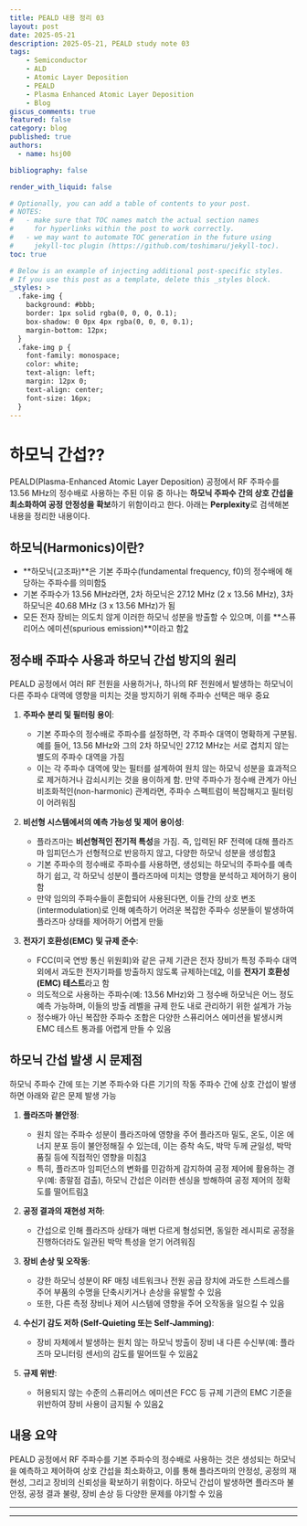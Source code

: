 ```yaml
---
title: PEALD 내용 정리 03
layout: post
date: 2025-05-21
description: 2025-05-21, PEALD study note 03
tags:
    - Semiconductor
    - ALD
    - Atomic Layer Deposition
    - PEALD
    - Plasma Enhanced Atomic Layer Deposition
    - Blog
giscus_comments: true
featured: false
category: blog
published: true
authors:
  - name: hsj00

bibliography: false

render_with_liquid: false

# Optionally, you can add a table of contents to your post.
# NOTES:
#   - make sure that TOC names match the actual section names
#     for hyperlinks within the post to work correctly.
#   - we may want to automate TOC generation in the future using
#     jekyll-toc plugin (https://github.com/toshimaru/jekyll-toc).
toc: true

# Below is an example of injecting additional post-specific styles.
# If you use this post as a template, delete this _styles block.
_styles: >
  .fake-img {
    background: #bbb;
    border: 1px solid rgba(0, 0, 0, 0.1);
    box-shadow: 0 0px 4px rgba(0, 0, 0, 0.1);
    margin-bottom: 12px;
  }
  .fake-img p {
    font-family: monospace;
    color: white;
    text-align: left;
    margin: 12px 0;
    text-align: center;
    font-size: 16px;
  }
---
```

# 하모닉 간섭??

PEALD(Plasma-Enhanced Atomic Layer Deposition) 공정에서 RF 주파수를 13.56 MHz의 정수배로 사용하는 주된 이유 중 하나는 **하모닉 주파수 간의 상호 간섭을 최소화하여 공정 안정성을 확보**하기 위함이라고 한다. 아래는 **Perplexity**로 검색해본 내용을 정리한 내용이다.

## 하모닉(Harmonics)이란?

* **하모닉(고조파)**은 기본 주파수(fundamental frequency, f0)의 정수배에 해당하는 주파수를 의미함[5]
* 기본 주파수가 13.56 MHz라면, 2차 하모닉은 27.12 MHz (2 x 13.56 MHz), 3차 하모닉은 40.68 MHz (3 x 13.56 MHz)가 됨
* 모든 전자 장비는 의도치 않게 이러한 하모닉 성분을 방출할 수 있으며, 이를 **스퓨리어스 에미션(spurious emission)**이라고 함[2]

## 정수배 주파수 사용과 하모닉 간섭 방지의 원리

PEALD 공정에서 여러 RF 전원을 사용하거나, 하나의 RF 전원에서 발생하는 하모닉이 다른 주파수 대역에 영향을 미치는 것을 방지하기 위해 주파수 선택은 매우 중요

1. **주파수 분리 및 필터링 용이**:

   * 기본 주파수의 정수배로 주파수를 설정하면, 각 주파수 대역이 명확하게 구분됨. 예를 들어, 13.56 MHz와 그의 2차 하모닉인 27.12 MHz는 서로 겹치지 않는 별도의 주파수 대역을 가짐
   * 이는 각 주파수 대역에 맞는 필터를 설계하여 원치 않는 하모닉 성분을 효과적으로 제거하거나 감쇠시키는 것을 용이하게 함. 만약 주파수가 정수배 관계가 아닌 비조화적인(non-harmonic) 관계라면, 주파수 스펙트럼이 복잡해지고 필터링이 어려워짐
2. **비선형 시스템에서의 예측 가능성 및 제어 용이성**:

   * 플라즈마는 **비선형적인 전기적 특성**을 가짐. 즉, 입력된 RF 전력에 대해 플라즈마 임피던스가 선형적으로 반응하지 않고, 다양한 하모닉 성분을 생성함[3]
   * 기본 주파수의 정수배로 주파수를 사용하면, 생성되는 하모닉의 주파수를 예측하기 쉽고, 각 하모닉 성분이 플라즈마에 미치는 영향을 분석하고 제어하기 용이함
   * 만약 임의의 주파수들이 혼합되어 사용된다면, 이들 간의 상호 변조(intermodulation)로 인해 예측하기 어려운 복잡한 주파수 성분들이 발생하여 플라즈마 상태를 제어하기 어렵게 만듦
3. **전자기 호환성(EMC) 및 규제 준수**:

   * FCC(미국 연방 통신 위원회)와 같은 규제 기관은 전자 장비가 특정 주파수 대역 외에서 과도한 전자기파를 방출하지 않도록 규제하는데[2], 이를 **전자기 호환성(EMC) 테스트**라고 함
   * 의도적으로 사용하는 주파수(예: 13.56 MHz)와 그 정수배 하모닉은 어느 정도 예측 가능하며, 이들의 방출 레벨을 규제 한도 내로 관리하기 위한 설계가 가능
   * 정수배가 아닌 복잡한 주파수 조합은 다양한 스퓨리어스 에미션을 발생시켜 EMC 테스트 통과를 어렵게 만들 수 있음

## 하모닉 간섭 발생 시 문제점

하모닉 주파수 간에 또는 기본 주파수와 다른 기기의 작동 주파수 간에 상호 간섭이 발생하면 아래와 같은 문제 발생 가능

1. **플라즈마 불안정**:

   * 원치 않는 주파수 성분이 플라즈마에 영향을 주어 플라즈마 밀도, 온도, 이온 에너지 분포 등이 불안정해질 수 있는데, 이는 증착 속도, 박막 두께 균일성, 박막 품질 등에 직접적인 영향을 미침[3]
   * 특히, 플라즈마 임피던스의 변화를 민감하게 감지하여 공정 제어에 활용하는 경우(예: 종말점 검출), 하모닉 간섭은 이러한 센싱을 방해하여 공정 제어의 정확도를 떨어트림[3]
2. **공정 결과의 재현성 저하**:

   * 간섭으로 인해 플라즈마 상태가 매번 다르게 형성되면, 동일한 레시피로 공정을 진행하더라도 일관된 박막 특성을 얻기 어려워짐
3. **장비 손상 및 오작동**:

   * 강한 하모닉 성분이 RF 매칭 네트워크나 전원 공급 장치에 과도한 스트레스를 주어 부품의 수명을 단축시키거나 손상을 유발할 수 있음
   * 또한, 다른 측정 장비나 제어 시스템에 영향을 주어 오작동을 일으킬 수 있음
4. **수신기 감도 저하 (Self-Quieting 또는 Self-Jamming)**:

   * 장비 자체에서 발생하는 원치 않는 하모닉 방출이 장비 내 다른 수신부(예: 플라즈마 모니터링 센서)의 감도를 떨어뜨릴 수 있음[2]
5. **규제 위반**:

   * 허용되지 않는 수준의 스퓨리어스 에미션은 FCC 등 규제 기관의 EMC 기준을 위반하여 장비 사용이 금지될 수 있음[2]

## 내용 요약

PEALD 공정에서 RF 주파수를 기본 주파수의 정수배로 사용하는 것은 생성되는 하모닉을 예측하고 제어하여 상호 간섭을 최소화하고, 이를 통해 플라즈마의 안정성, 공정의 재현성, 그리고 장비의 신뢰성을 확보하기 위함이다. 하모닉 간섭이 발생하면 플라즈마 불안정, 공정 결과 불량, 장비 손상 등 다양한 문제를 야기할 수 있음

---
[2]: https://punchthrough.com/harmonics-part-1-introduction-to-harmonics-ble-2/
[3]: https://www.impedans.com/wp-content/uploads/2021/12/MI01_RFSpectrometer.pdf
[5]: https://resources.pcb.cadence.com/blog/2023-the-fundamental-frequency-and-harmonics-in-electronics
---
